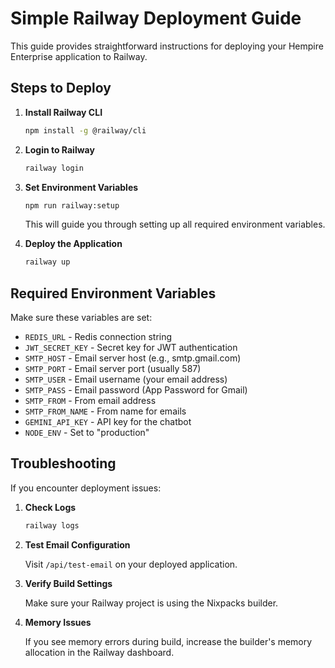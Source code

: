 # Simple Railway Deployment Guide

This guide provides straightforward instructions for deploying your Hempire Enterprise application to Railway.

## Steps to Deploy

1. **Install Railway CLI**

   ```bash
   npm install -g @railway/cli
   ```

2. **Login to Railway**

   ```bash
   railway login
   ```

3. **Set Environment Variables**

   ```bash
   npm run railway:setup
   ```

   This will guide you through setting up all required environment variables.

4. **Deploy the Application**

   ```bash
   railway up
   ```

## Required Environment Variables

Make sure these variables are set:

- `REDIS_URL` - Redis connection string
- `JWT_SECRET_KEY` - Secret key for JWT authentication
- `SMTP_HOST` - Email server host (e.g., smtp.gmail.com)
- `SMTP_PORT` - Email server port (usually 587)
- `SMTP_USER` - Email username (your email address)
- `SMTP_PASS` - Email password (App Password for Gmail)
- `SMTP_FROM` - From email address
- `SMTP_FROM_NAME` - From name for emails
- `GEMINI_API_KEY` - API key for the chatbot
- `NODE_ENV` - Set to "production"

## Troubleshooting

If you encounter deployment issues:

1. **Check Logs**
   
   ```bash
   railway logs
   ```

2. **Test Email Configuration**
   
   Visit `/api/test-email` on your deployed application.

3. **Verify Build Settings**
   
   Make sure your Railway project is using the Nixpacks builder.

4. **Memory Issues**
   
   If you see memory errors during build, increase the builder's memory allocation in the Railway dashboard.
